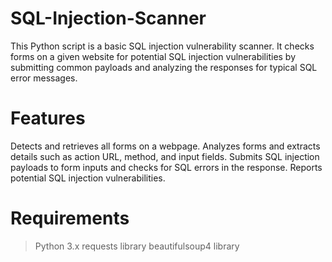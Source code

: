 # SQL-Injection-Scanner

This Python script is a basic SQL injection vulnerability scanner. It checks forms on a given website for potential SQL injection vulnerabilities by submitting common payloads and analyzing the responses for typical SQL error messages.

# Features
Detects and retrieves all forms on a webpage.
Analyzes forms and extracts details such as action URL, method, and input fields.
Submits SQL injection payloads to form inputs and checks for SQL errors in the response.
Reports potential SQL injection vulnerabilities.

# Requirements
>Python 3.x
>requests library
>beautifulsoup4 library
